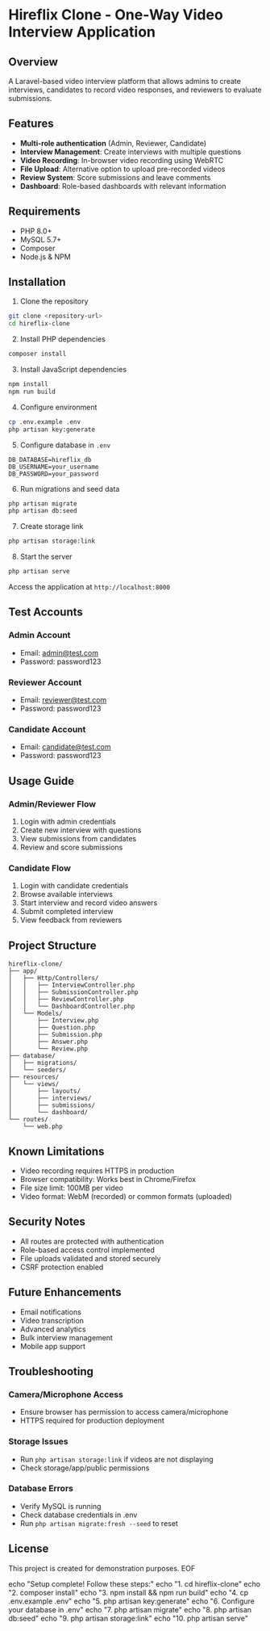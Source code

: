 # Hireflix Clone - One-Way Video Interview Application

## Overview
A Laravel-based video interview platform that allows admins to create interviews, candidates to record video responses, and reviewers to evaluate submissions.

## Features
- **Multi-role authentication** (Admin, Reviewer, Candidate)
- **Interview Management**: Create interviews with multiple questions
- **Video Recording**: In-browser video recording using WebRTC
- **File Upload**: Alternative option to upload pre-recorded videos
- **Review System**: Score submissions and leave comments
- **Dashboard**: Role-based dashboards with relevant information

## Requirements
- PHP 8.0+
- MySQL 5.7+
- Composer
- Node.js & NPM

## Installation

1. Clone the repository
```bash
git clone <repository-url>
cd hireflix-clone
```

2. Install PHP dependencies
```bash
composer install
```

3. Install JavaScript dependencies
```bash
npm install
npm run build
```

4. Configure environment
```bash
cp .env.example .env
php artisan key:generate
```

5. Configure database in `.env`
```
DB_DATABASE=hireflix_db
DB_USERNAME=your_username
DB_PASSWORD=your_password
```

6. Run migrations and seed data
```bash
php artisan migrate
php artisan db:seed
```

7. Create storage link
```bash
php artisan storage:link
```

8. Start the server
```bash
php artisan serve
```

Access the application at `http://localhost:8000`

## Test Accounts

### Admin Account
- Email: admin@test.com
- Password: password123

### Reviewer Account
- Email: reviewer@test.com
- Password: password123

### Candidate Account
- Email: candidate@test.com
- Password: password123

## Usage Guide

### Admin/Reviewer Flow
1. Login with admin credentials
2. Create new interview with questions
3. View submissions from candidates
4. Review and score submissions

### Candidate Flow
1. Login with candidate credentials
2. Browse available interviews
3. Start interview and record video answers
4. Submit completed interview
5. View feedback from reviewers

## Project Structure
```
hireflix-clone/
├── app/
│   ├── Http/Controllers/
│   │   ├── InterviewController.php
│   │   ├── SubmissionController.php
│   │   ├── ReviewController.php
│   │   └── DashboardController.php
│   └── Models/
│       ├── Interview.php
│       ├── Question.php
│       ├── Submission.php
│       ├── Answer.php
│       └── Review.php
├── database/
│   ├── migrations/
│   └── seeders/
├── resources/
│   └── views/
│       ├── layouts/
│       ├── interviews/
│       ├── submissions/
│       └── dashboard/
└── routes/
    └── web.php
```

## Known Limitations
- Video recording requires HTTPS in production
- Browser compatibility: Works best in Chrome/Firefox
- File size limit: 100MB per video
- Video format: WebM (recorded) or common formats (uploaded)

## Security Notes
- All routes are protected with authentication
- Role-based access control implemented
- File uploads validated and stored securely
- CSRF protection enabled

## Future Enhancements
- Email notifications
- Video transcription
- Advanced analytics
- Bulk interview management
- Mobile app support

## Troubleshooting

### Camera/Microphone Access
- Ensure browser has permission to access camera/microphone
- HTTPS required for production deployment

### Storage Issues
- Run `php artisan storage:link` if videos are not displaying
- Check storage/app/public permissions

### Database Errors
- Verify MySQL is running
- Check database credentials in .env
- Run `php artisan migrate:fresh --seed` to reset

## License
This project is created for demonstration purposes.
EOF

echo "Setup complete! Follow these steps:"
echo "1. cd hireflix-clone"
echo "2. composer install"
echo "3. npm install && npm run build"
echo "4. cp .env.example .env"
echo "5. php artisan key:generate"
echo "6. Configure your database in .env"
echo "7. php artisan migrate"
echo "8. php artisan db:seed"
echo "9. php artisan storage:link"
echo "10. php artisan serve"